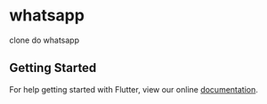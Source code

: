 # whatsapp

clone do whatsapp

## Getting Started

For help getting started with Flutter, view our online
[documentation](https://flutter.io/).
